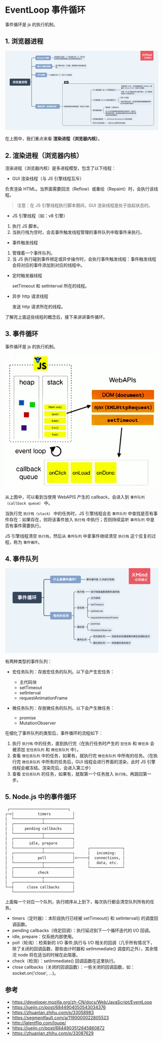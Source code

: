 # EventLoop 事件循环

事件循环是 js 的执行机制。

## 1. 浏览器进程

<img src="../../思维导图/浏览器进程.png">

在上图中，我们重点来看 **渲染进程（浏览器内核）**。

## 2. 渲染进程（浏览器内核）

渲染进程（浏览器内核）是多进程模型，包含了以下线程：

- GUI 渲染线程（与 JS 引擎线程互斥）

负责渲染 HTML。当界面需要回流（Reflow）或重绘（Repaint）时，会执行该线程。

> 注意：在 JS 引擎线程执行脚本期间，GUI 渲染线程是处于挂起状态的。

- JS 引擎线程（如：v8 引擎）

1. 执行 JS 脚本。
2. 当执行栈为空时，会去事件触发线程管理的事件队列中取事件来执行。

- 事件触发线程

1. 管理着一个事件队列。
2. 当 JS 执行碰到事件绑定或异步操作时，会执行事件触发线程：事件触发线程会将对应的事件添加到对应的线程中。

- 定时触发器线程

  setTimeout 和 setInterval 所在的线程。

- 异步 http 请求线程

  发送 http 请求所在的线程。

了解完上面这些线程的概念后，接下来讲讲事件循环。

## 3. 事件循环

事件循环是 js 的执行机制。

<img src="../../assets/事件循环.png">

从上图中，可以看到当使用 WebAPIS 产生的 callback，会进入到 `事件队列（callback queue）` 中。

当执行完 `执行栈（stack）` 中的任务时，JS 引擎线程会去 `事件队列` 中查找是否有事件存在：如果存在，则将该事件放入 `执行栈` 中执行；否则持续监听 `事件队列` 中是否有事件需要执行。

JS 引擎线程清空 `执行栈`，然后从 `事件队列` 中拿事件继续清空 `执行栈` 这个反复的过程，称为 `事件循环`。

## 4. 事件队列

<img src="../../思维导图/事件循环.png">

有两种类型的事件队列：

- 宏任务队列：存放宏任务的队列。以下会产生宏任务：

  - 主代码块
  - setTimeout
  - setInterval
  - requestAnimationFrame

- 微任务队列：存放微任务的队列。以下会产生微任务：

  - promise
  - MutationObserver

在细化了事件队列的类型后，事件循环的流程如下：

1. 执行 `执行栈` 中的任务，直到执行完（在执行任务时产生的 `宏任务` 和 `微任务` 会被添加 `宏任务队列` 和 `微任务队列` 中）。
2. 查看 `微任务队列` 中的任务，如果有，就执行完 `微任务队列` 中所有的任务。（在执行完 `微任务队列` 中所有的任务后，GUI 线程会进行界面的渲染，此时 JS 引擎线程会被冻结。渲染完后，会进入第三步）
3. 查看 `宏任务队列` 的任务，如果有，就取第一个任务放入 `执行栈`，再跳回第一步。

## 5. Node.js 中的事件循环

```
 ┌───────────────────────────┐
┌─>│           timers          │
│  └─────────────┬─────────────┘
│  ┌─────────────┴─────────────┐
│  │     pending callbacks     │
│  └─────────────┬─────────────┘
│  ┌─────────────┴─────────────┐
│  │       idle, prepare       │
│  └─────────────┬─────────────┘      ┌───────────────┐
│  ┌─────────────┴─────────────┐      │   incoming:   │
│  │           poll            │<─────┤  connections, │
│  └─────────────┬─────────────┘      │   data, etc.  │
│  ┌─────────────┴─────────────┐      └───────────────┘
│  │           check           │
│  └─────────────┬─────────────┘
│  ┌─────────────┴─────────────┐
└──┤      close callbacks      │
   └───────────────────────────┘
```

上面每一个对应一个队列，执行顺序从上到下，每次执行都会清空队列所有的任务。

- timers（定时器）：本阶段执行已经被 setTimeout() 和 setInterval() 的调度回调函数。
- pending callbacks（待定回调）：执行延迟到下一个循环迭代的 I/O 回调。
- idle, prepare：仅系统内部使用。
- poll（轮询）：检索新的 I/O 事件;执行与 I/O 相关的回调（几乎所有情况下，除了关闭的回调函数，那些由计时器和 setImmediate() 调度的之外），其余情况 node 将在适当的时候在此阻塞。
- check（检测）：setImmediate() 回调函数在这里执行。
- close callbacks（关闭的回调函数）：一些关闭的回调函数，如：socket.on('close', ...)。

## 参考

- https://developer.mozilla.org/zh-CN/docs/Web/JavaScript/EventLoop
- https://juejin.cn/post/6844904050543034376
- https://zhuanlan.zhihu.com/p/33058983
- https://segmentfault.com/a/1190000022805523
- http://latentflip.com/loupe/
- https://juejin.cn/post/6844903512845860872
- https://zhuanlan.zhihu.com/p/33087629
